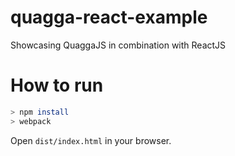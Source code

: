 # quagga-react-example
Showcasing QuaggaJS in combination with ReactJS

# How to run

```bash
> npm install
> webpack
```

Open `dist/index.html` in your browser.
